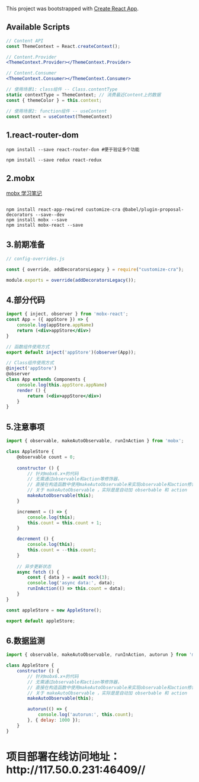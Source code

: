 This project was bootstrapped with [Create React App](https://github.com/facebook/create-react-app).

## Available Scripts

```jsx
// Content API
const ThemeContext = React.createContext();

// Content.Provider 
<ThemeContext.Provider></ThemeContext.Provider>

// Content.Consumer
<ThemeContext.Consumer></ThemeContext.Consumer>

// 使用场景1: class组件 -- Class.contentType
static contextType = ThemeContext; // 消费最近Content上的数据
const { themeColor } = this.context;

// 使用场景2: function组件 -- useContent
const context = useContext(ThemeContext)

```

## 1.react-router-dom

```shell
npm install --save react-router-dom #便于验证多个功能

npm install --save redux react-redux
```



## 2.mobx

[mobx 学习笔记](https://www.cnblogs.com/chenshufang/p/12152589.html)

```shell

npm install react-app-rewired customize-cra @babel/plugin-proposal-decorators --save--dev
npm install mobx --save
npm install mobx-react --save
```



## 3.前期准备

```javascript
// config-overrides.js

const { override, addDecoratorsLegacy } = require("customize-cra");

module.exports = override(addDecoratorsLegacy());
```



## 4.部分代码

```jsx
import { inject, observer } from 'mobx-react';
const App = ({ appStore }) => {
	console.log(appStore.appName)
    return (<div>appStore</div>)
}

// 函数组件使用方式
export default inject('appStore')(observer(App)); 

// Class组件使用方式
@inject('appStore')
@observer
class App extends Components {
    console.log(this.appStore.appName)
    render () {
        return (<div>appStore</div>)
    }
}
```



## 5.注意事项

```javascript
import { observable, makeAutoObservable, runInAction } from 'mobx';

class AppleStore {
	@observable count = 0;
	
	constructor () {
        // 针对mobx6.x+的代码
		// 无需通过observable和action等修饰器，
		// 直接在构造函数中使用makeAutoObservable来实现observable和action修饰器功能，使代码更加简洁
        // 关于 makeAutoObservable ，实际是是自动加 obserbable 和 action  而已
		makeAutoObservable(this); 
	}

	increment = () => {
		console.log(this);
		this.count = this.count + 1;
	}

	decrement () {
		console.log(this);
		this.count = --this.count;
	}
	
	// 异步更新状态
	async fetch () {
		const { data } = await mock(3);
		console.log('async data:', data);
		runInAction(() => this.count = data);
	}
}

const appleStore = new AppleStore();

export default appleStore;
```



## 6.数据监测

```javascript
import { observable, makeAutoObservable, runInAction, autorun } from 'mobx';

class AppleStore {
    constructor () {
        // 针对mobx6.x+的代码
        // 无需通过observable和action等修饰器，
        // 直接在构造函数中使用makeAutoObservable来实现observable和action修饰器功能，使代码更加简洁
        // 关于 makeAutoObservable ，实际是是自动加 obserbable 和 action  而已
        makeAutoObservable(this);

        autorun(() => {
            console.log('autorun:', this.count);
        }, { delay: 1000 });
    }
}
```

<h1>项目部署在线访问地址：http://117.50.0.231:46409//</h1>

